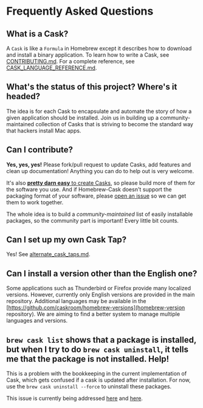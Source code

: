 # Frequently Asked Questions

## What is a Cask?

A `Cask` is like a `Formula` in Homebrew except it describes how to download and install a binary application. To learn how to write a Cask, see [CONTRIBUTING.md](../CONTRIBUTING.md). For a complete reference, see [CASK_LANGUAGE_REFERENCE.md](CASK_LANGUAGE_REFERENCE.md).

## What's the status of this project?  Where's it headed?

The idea is for each Cask to encapsulate and automate the story of how a given application should be installed. Join us in building up a community-maintained collection of Casks that is striving to become the standard way that hackers install Mac apps.

## Can I contribute?

__Yes, yes, yes!__ Please fork/pull request to update Casks, add features and clean up documentation! Anything you can do to help out is very welcome.

It's also [__pretty darn easy__ to create Casks](../CONTRIBUTING.md), so please build more of them for the software you use. And if Homebrew-Cask doesn't support the packaging format of your software, please [open an issue][feature_request_template] so we can get them to work together.

The whole idea is to build a _community-maintained_ list of easily installable packages, so the community part is important! Every little bit counts.

## Can I set up my own Cask Tap?

Yes! See [alternate_cask_taps.md](alternate_cask_taps.md).

## Can I install a version other than the English one?

Some applications such as Thunderbird or Firefox provide many localized versions. However, currently only English versions are provided in the main repository. Additional languages may be available in the [https://github.com/caskroom/homebrew-versions](homebrew-version repository). We are aiming to find a better system to manage multiple languages and versions.

## `brew cask list` shows that a package is installed, but when I try to do `brew cask uninstall`, it tells me that the package is not installed. Help!

This is a problem with the bookkeeping in the current implementation of Cask, which gets confused if a cask is updated after installation. For now, use the `brew cask uninstall --force` to uninstall these packages.

This issue is currently being addressed [here](https://github.com/caskroom/homebrew-cask/issues/4688) and [here](https://github.com/caskroom/homebrew-cask/issues/4678).

[feature_request_template]: https://github.com/caskroom/homebrew-cask/issues/new?title=Feature%20request%3A&body=%23%23%23%20Description%20of%20feature%2Fenhancement%0A%0A%0A%0A%23%23%23%20Justification%0A%0A%0A%0A%23%23%23%20Example%20use%20case%0A%0A%0A%0A
